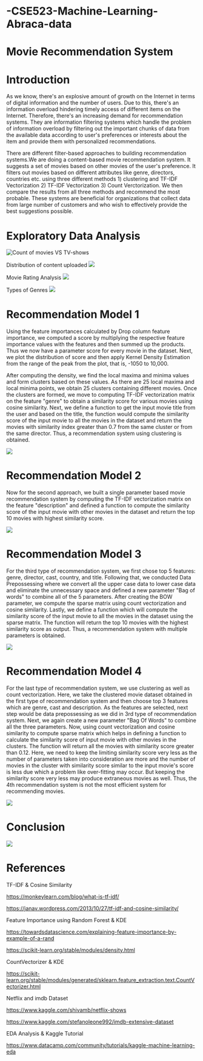 # -CSE523-Machine-Learning-Abraca-data
# Movie Recommendation System
# Introduction 

As we know, there's an explosive amount of growth on the Internet in terms of digital information and the number of users. Due to this, there's an information overload hindering timely access of different items on the Internet. Therefore, there's an increasing demand for recommendation systems. They are information filtering systems which handle the problem of information overload by filtering out the important chunks of data from the available data according to user's preferences or interests about the item and provide them with personalized recommendations. 

There are different filter-based approaches to building recommendation systems.We are doing a content-based movie recommendation system. It suggests a set of movies based on other movies of the user's preference. It filters out movies based on different attributes like genre, directors, countries etc. using three different methods 1) clustering and TF-IDF Vectorization 2) TF-IDF Vectorization 3) Count Verctorization. We then compare the results from all three methods and recommend the most probable.
These systems are beneficial for organizations that collect data from large number of customers and who wish to effectively provide the best suggestions possible.

# Exploratory Data Analysis

![Count of movies VS TV-shows](https://github.com/YashviPipaliya/-CSE523-Machine-Learning-Abraca-data/blob/main/Results/EDA/Count%20of%20movies%20VS%20TV-shows.PNG)

Distribution of content uploaded
![](https://github.com/YashviPipaliya/-CSE523-Machine-Learning-Abraca-data/blob/main/Results/EDA/Distribution%20of%20content%20uploaded.PNG)

Movie Rating Analysis
![](https://github.com/YashviPipaliya/-CSE523-Machine-Learning-Abraca-data/blob/main/Results/EDA/Movie%20Rating%20Analysis.PNG)

Types of Genres
![](https://github.com/YashviPipaliya/-CSE523-Machine-Learning-Abraca-data/blob/main/Results/EDA/Types%20of%20Genres.PNG)


# Recommendation Model 1
Using the feature importances calculated by Drop column feature importance, we computed a score by multiplying the respective feature importance values with the features and then summed up the products. Thus we now have a parameter score for every movie in the dataset. Next, we plot the distribution of score and then apply Kernel Density Estimation from the range of the peak from the plot, that is, -1050 to 10,000.

After computing the density, we find the local maxima and minima values and form clusters based on these values. As there are 25 local maxima and local minima points, we obtain 25 clusters containing different movies. Once the clusters are formed, we move to computing TF-IDF vectorization matrix on the feature "genre" to obtain a similarity score for various movies using cosine similarity. Next, we define a function to get the input movie title from the user and based on the title, the function would compute the similarity score of the input movie to all the movies in the dataset and return the movies with similarity index greater than 0.7 from the same cluster or from the same director. Thus, a recommendation system using clustering is obtained.

![](https://github.com/YashviPipaliya/-CSE523-Machine-Learning-Abraca-data/blob/main/Results/Final%20Results/Model1%20Movie3.PNG)

# Recommendation Model 2
Now for the second approach, we built a single parameter based movie recommendation system by computing the TF-IDF vectorization matrix on the feature "description" and defined a function to compute the similarity score of the input movie with other movies in the dataset and return the top 10 movies with highest similarity score.

![](https://github.com/YashviPipaliya/-CSE523-Machine-Learning-Abraca-data/blob/main/Results/Final%20Results/Model2%20Movie3.PNG)

# Recommendation Model 3
For the third type of recommendation system, we first chose top 5 features: genre, director, cast, country, and title. Following that, we conducted Data Prepossessing where we convert all the upper case data to lower case data and eliminate the unnecessary space and defined a new parameter "Bag of words" to combine all of the 5 parameters. After creating the BOW parameter, we compute the sparse matrix using count vectorization and cosine similarity. Lastly, we define a function which will compute the similarity score of the input movie to all the movies in the dataset using the sparse matrix. The function will return the top 10 movies with the highest similarity score as output. Thus, a recommendation system with multiple parameters is obtained.

![](https://github.com/YashviPipaliya/-CSE523-Machine-Learning-Abraca-data/blob/main/Results/Final%20Results/Model3%20Movie3.PNG)

# Recommendation Model 4
For the last type of recommendation system, we use clustering as well as count vectorization. Here, we take the clustered movie dataset obtained in the first type of recommendation system and then choose top 3 features which are genre, cast and description. As the features are selected, next step would be data prepossessing as we did in 3rd type of recommendation system. Next, we again create a new parameter "Bag Of Words" to combine all the three parameters. Now, using count vectorization and cosine similarity to compute sparse matrix which helps in defining a function to calculate the similarity score of input movie with other movies in the clusters. The function will return all the movies with similarity score greater than 0.12. Here, we need to keep the limiting similarity score very less as the number of parameters taken into consideration are more and the number of movies in the cluster with similarity score similar to the input movie's score is less due which a problem like over-fitting may occur. But keeping the similarity score very less may produce extraneous movies as well. Thus, the 4th recommendation system is not the most efficient system for recommending movies.

![](https://github.com/YashviPipaliya/-CSE523-Machine-Learning-Abraca-data/blob/main/Results/Final%20Results/Model4%20Movie3.jpeg)

# Conclusion 

![](https://github.com/YashviPipaliya/-CSE523-Machine-Learning-Abraca-data/blob/main/Results/Comparision.PNG)

# References
TF-IDF & Cosine Similarity

https://monkeylearn.com/blog/what-is-tf-idf/

https://janav.wordpress.com/2013/10/27/tf-idf-and-cosine-similarity/

Feature Importance using Random Forest & KDE

https://towardsdatascience.com/explaining-feature-importance-by-example-of-a-rand

https://scikit-learn.org/stable/modules/density.html

CountVectorizer & KDE

https://scikit-learn.org/stable/modules/generated/sklearn.feature_extraction.text.CountVectorizer.html

Netflix and imdb Dataset

https://www.kaggle.com/shivamb/netflix-shows

https://www.kaggle.com/stefanoleone992/imdb-extensive-dataset

EDA Analysis & Kaggle Tutorial

https://www.datacamp.com/community/tutorials/kaggle-machine-learning-eda






